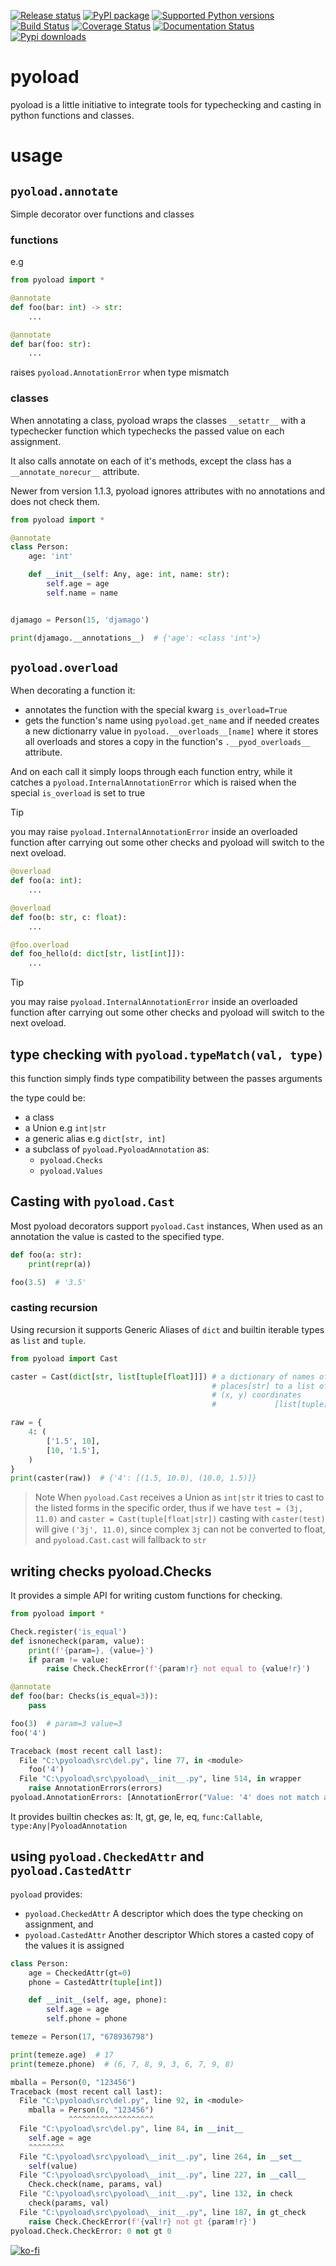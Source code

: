 [![Release status](https://github.com/ken-morel/pyoload/actions/workflows/python-publish.yml/badge.svg)](https://github.com/ken-morel/pyoload/releases)
[![PyPI package](https://badge.fury.io/py/pyoload.svg)](https://pypi.org/project/pyoload)
[![Supported Python versions](https://img.shields.io/pypi/pyversions/pyoload)](https://pypi.org/project/pyoload)
[![Build Status](https://github.com/ken-morel/pyoload/actions/workflows/test.yml/badge.svg?branch=main)](https://github.com/ken-morel/pyoload/tree/mai)
[![Coverage Status](https://coveralls.io/repos/github/ken-morel/pyoload/badge.svg?branch=main&cache=3000)](https://coveralls.io/github/ken-morel/pyoload?branch=main)
[![Documentation Status](https://readthedocs.org/projects/pyoload/badge/?version=latest)](https://pyoload.readthedocs.io)
[![Pypi downloads](https://img.shields.io/pypi/dd/pyoload)](https://pypi.org/project/pyoload)

# pyoload

pyoload is a little initiative to integrate tools for typechecking and
casting in python functions and classes.

# usage

## `pyoload.annotate`

Simple decorator over functions and classes

### functions

e.g

```python
from pyoload import *

@annotate
def foo(bar: int) -> str:
    ...

@annotate
def bar(foo: str):
    ...
```

raises `pyoload.AnnotationError` when type mismatch

### classes

When annotating a class, pyoload wraps the classes `__setattr__` with
a typechecker function which typechecks the passed value on each assignment.

It also calls annotate on each of it's methods, except the class has a
`__annotate_norecur__` attribute.

Newer from version 1.1.3, pyoload ignores attributes with no annotations and does not check
them.

```python
from pyoload import *

@annotate
class Person:
    age: 'int'

    def __init__(self: Any, age: int, name: str):
        self.age = age
        self.name = name


djamago = Person(15, 'djamago')

print(djamago.__annotations__)  # {'age': <class 'int'>}
```

## `pyoload.overload`

When decorating a function it:
- annotates the function with the special kwarg `is_overload=True`
- gets the function's name using `pyoload.get_name` and if needed
  creates a new dictionarry value in
  `pyoload.__overloads__[name]` where it stores all overloads and stores a copy in
  the function's `.__pyod_overloads__` attribute.

And on each call it simply loops through each function entry, while
it catches a `pyoload.InternalAnnotationError` which is raised when
the special `is_overload` is set to true

> [!TIP]
> you may raise `pyoload.InternalAnnotationError` inside an overloaded
  function after carrying out some other checks and pyoload will switch to the
  next oveload.

```python
@overload
def foo(a: int):
    ...

@overload
def foo(b: str, c: float):
    ...

@foo.overload
def foo_hello(d: dict[str, list[int]]):
    ...
```

> [!TIP]
> you may raise `pyoload.InternalAnnotationError` inside an overloaded
  function after carrying out some other checks and pyoload will switch to the
  next oveload.

## type checking with `pyoload.typeMatch(val, type)`

this function simply finds type compatibility between the passes arguments

the type could be:
- a class
- a Union e.g `int|str`
- a generic alias e.g `dict[str, int]`
- a subclass of `pyoload.PyoloadAnnotation` as:
  - `pyoload.Checks`
  - `pyoload.Values`



## Casting with `pyoload.Cast`

Most pyoload decorators support `pyoload.Cast` instances,
When used as an annotation the value is casted to the specified type.

```python
def foo(a: str):
    print(repr(a))

foo(3.5)  # '3.5'
```

### casting recursion

Using recursion it supports Generic Aliases of `dict` and builtin iterable
types as `list` and `tuple`.

```python
from pyoload import Cast

caster = Cast(dict[str, list[tuple[float]]]) # a dictionary of names of
                                             # places[str] to a list of their
                                             # (x, y) coordinates
                                             #             [list[tuple[float]]]

raw = {
    4: (
        ['1.5', 10],
        [10, '1.5'],
    )
}
print(caster(raw))  # {'4': [(1.5, 10.0), (10.0, 1.5)]}
```

> Note
  When `pyoload.Cast` receives a Union as `int|str` it tries to
  cast to the listed forms in the specific order, thus if we have
  `test = (3j, 11.0)` and `caster = Cast(tuple[float|str])` casting with
  `caster(test)` will give `('3j', 11.0)`, since complex `3j` can not be
  converted to float, and `pyoload.Cast.cast` will fallback to `str`

## writing checks pyoload.Checks

It provides a simple API for writing custom functions for checking.

```python
from pyoload import *

Check.register('is_equal')
def isnonecheck(param, value):
    print(f'{param=}, {value=}')
    if param != value:
        raise Check.CheckError(f'{param!r} not equal to {value!r}')

@annotate
def foo(bar: Checks(is_equal=3)):
    pass

foo(3)  # param=3 value=3
foo('4')

Traceback (most recent call last):
  File "C:\pyoload\src\del.py", line 77, in <module>
    foo('4')
  File "C:\pyoload\src\pyoload\__init__.py", line 514, in wrapper
    raise AnnotationErrors(errors)
pyoload.AnnotationErrors: [AnnotationError("Value: '4' does not match annotation: <Checks(is_equal=3)> for argument 'bar' of function __main__.foo")]
```

It provides builtin checkes as: lt, gt, ge, le, eq, `func:Callable`,
`type:Any|PyoloadAnnotation`

## using `pyoload.CheckedAttr` and `pyoload.CastedAttr`

`pyoload` provides:
- `pyoload.CheckedAttr` A descriptor which does the type checking on
  assignment, and
- `pyoload.CastedAttr` Another descriptor Which stores a casted copy of the values it is assigned

```python
class Person:
    age = CheckedAttr(gt=0)
    phone = CastedAttr(tuple[int])

    def __init__(self, age, phone):
        self.age = age
        self.phone = phone

temeze = Person(17, "678936798")

print(temeze.age)  # 17
print(temeze.phone)  # (6, 7, 8, 9, 3, 6, 7, 9, 8)

mballa = Person(0, "123456")
Traceback (most recent call last):
  File "C:\pyoload\src\del.py", line 92, in <module>
    mballa = Person(0, "123456")
             ^^^^^^^^^^^^^^^^^^^
  File "C:\pyoload\src\del.py", line 84, in __init__
    self.age = age
    ^^^^^^^^
  File "C:\pyoload\src\pyoload\__init__.py", line 264, in __set__
    self(value)
  File "C:\pyoload\src\pyoload\__init__.py", line 227, in __call__
    Check.check(name, params, val)
  File "C:\pyoload\src\pyoload\__init__.py", line 132, in check
    check(params, val)
  File "C:\pyoload\src\pyoload\__init__.py", line 187, in gt_check
    raise Check.CheckError(f'{val!r} not gt {param!r}')
pyoload.Check.CheckError: 0 not gt 0
```


[![ko-fi](https://ko-fi.com/img/githubbutton_sm.svg)](https://ko-fi.com/G2G4XYJU6)
